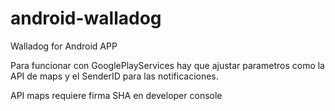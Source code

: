 # android-walladog
Walladog for Android APP

Para funcionar con GooglePlayServices hay que ajustar parametros como la API de maps y el SenderID para las notificaciones.

API maps requiere firma SHA en developer console


